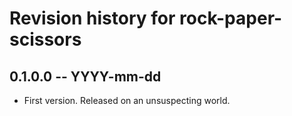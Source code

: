 # Revision history for rock-paper-scissors

## 0.1.0.0 -- YYYY-mm-dd

* First version. Released on an unsuspecting world.
